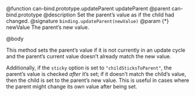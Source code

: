 @function can-bind.prototype.updateParent updateParent
@parent can-bind.prototype
@description Set the parent’s value as if the child had changed.
@signature `binding.updateParent(newValue)`
@param {*} newValue The parent’s new value.

@body

This method sets the parent’s value if it is not currently in an update cycle
and the parent’s current value doesn’t already match the new value.

Additionally, if the `sticky` option is set to `"childSticksToParent"`, the
parent’s value is checked _after_ it’s set; if it doesn’t match the child’s
value, then the child is set to the parent’s new value. This is useful in cases
where the parent might change its own value after being set.
